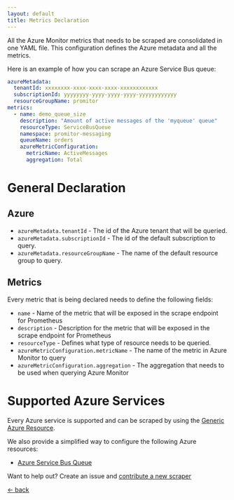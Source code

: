 ```yaml
---
layout: default
title: Metrics Declaration
---
```


All the Azure Monitor metrics that needs to be scraped are consolidated in one YAML file.
This configuration defines the Azure metadata and all the metrics.

Here is an example of how you can scrape an Azure Service Bus queue:

```yaml
azureMetadata:
  tenantId: xxxxxxxx-xxxx-xxxx-xxxx-xxxxxxxxxxxx
  subscriptionId: yyyyyyyy-yyyy-yyyy-yyyy-yyyyyyyyyyyy
  resourceGroupName: promitor
metrics: 
  - name: demo_queue_size
    description: "Amount of active messages of the 'myqueue' queue"
    resourceType: ServiceBusQueue
    namespace: promitor-messaging
    queueName: orders
    azureMetricConfiguration:
      metricName: ActiveMessages
      aggregation: Total
```

# General Declaration
## Azure

- `azureMetadata.tenantId` - The id of the Azure tenant that will be queried.
- `azureMetadata.subscriptionId` - The id of the default subscription to query.
- `azureMetadata.resourceGroupName` - The name of the default resource group to query.

## Metrics
Every metric that is being declared needs to define the following fields:
- `name` - Name of the metric that will be exposed in the scrape endpoint for Prometheus
- `description` - Description for the metric that will be exposed in the scrape endpoint for Prometheus
- `resourceType` - Defines what type of resource needs to be queried.
- `azureMetricConfiguration.metricName` - The name of the metric in Azure Monitor to query
- `azureMetricConfiguration.aggregation` - The aggregation that needs to be used when querying Azure Monitor

# Supported Azure Services
Every Azure service is supported and can be scraped by using the [Generic Azure Resource](generic-azure-resource).

We also provide a simplified way to configure the following Azure resources:
- [Azure Service Bus Queue](service-bus-queue)

Want to help out? Create an issue and [contribute a new scraper](https://github.com/tomkerkhove/promitor#adding-a-new-scraper)

[&larr; back](/)
